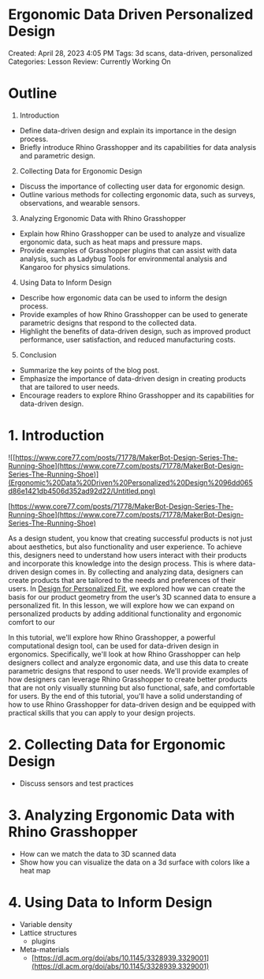 # Ergonomic Data Driven Personalized Design

Created: April 28, 2023 4:05 PM
Tags: 3d scans, data-driven, personalized
Categories: Lesson
Review: Currently Working On

# Outline

1. Introduction

- Define data-driven design and explain its importance in the design process.
- Briefly introduce Rhino Grasshopper and its capabilities for data analysis and parametric design.

2. Collecting Data for Ergonomic Design

- Discuss the importance of collecting user data for ergonomic design.
- Outline various methods for collecting ergonomic data, such as surveys, observations, and wearable sensors.

3. Analyzing Ergonomic Data with Rhino Grasshopper

- Explain how Rhino Grasshopper can be used to analyze and visualize ergonomic data, such as heat maps and pressure maps.
- Provide examples of Grasshopper plugins that can assist with data analysis, such as Ladybug Tools for environmental analysis and Kangaroo for physics simulations.

4. Using Data to Inform Design

- Describe how ergonomic data can be used to inform the design process.
- Provide examples of how Rhino Grasshopper can be used to generate parametric designs that respond to the collected data.
- Highlight the benefits of data-driven design, such as improved product performance, user satisfaction, and reduced manufacturing costs.

5. Conclusion

- Summarize the key points of the blog post.
- Emphasize the importance of data-driven design in creating products that are tailored to user needs.
- Encourage readers to explore Rhino Grasshopper and its capabilities for data-driven design.

# 1. Introduction

![[https://www.core77.com/posts/71778/MakerBot-Design-Series-The-Running-Shoe](https://www.core77.com/posts/71778/MakerBot-Design-Series-The-Running-Shoe)](Ergonomic%20Data%20Driven%20Personalized%20Design%2096dd065d86e1421db4506d352ad92d22/Untitled.png)

[https://www.core77.com/posts/71778/MakerBot-Design-Series-The-Running-Shoe](https://www.core77.com/posts/71778/MakerBot-Design-Series-The-Running-Shoe)

As a design student, you know that creating successful products is not just about aesthetics, but also functionality and user experience. To achieve this, designers need to understand how users interact with their products and incorporate this knowledge into the design process. This is where data-driven design comes in. By collecting and analyzing data, designers can create products that are tailored to the needs and preferences of their users. In [Design for Personalized Fit](../Design%20for%20Personalized%20Fit/%21index.md), we explored how we can create the basis for our product geometry from the user’s 3D scanned data to ensure a personalized fit. In this lesson, we will explore how we can expand on personalized products by adding additional functionality and ergonomic comfort to our 

In this tutorial, we'll explore how Rhino Grasshopper, a powerful computational design tool, can be used for data-driven design in ergonomics. Specifically, we'll look at how Rhino Grasshopper can help designers collect and analyze ergonomic data, and use this data to create parametric designs that respond to user needs. We'll provide examples of how designers can leverage Rhino Grasshopper to create better products that are not only visually stunning but also functional, safe, and comfortable for users. By the end of this tutorial, you'll have a solid understanding of how to use Rhino Grasshopper for data-driven design and be equipped with practical skills that you can apply to your design projects.

# 2. Collecting Data for Ergonomic Design

- Discuss sensors and test practices

# 3. Analyzing Ergonomic Data with Rhino Grasshopper

- How can we match the data to 3D scanned data
- Show how you can visualize the data on a 3d surface with colors like a heat map

# 4. Using Data to Inform Design

- Variable density
- Lattice structures
    - plugins
- Meta-materials
    - [https://dl.acm.org/doi/abs/10.1145/3328939.3329001](https://dl.acm.org/doi/abs/10.1145/3328939.3329001)